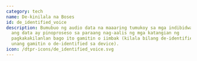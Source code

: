 ```yaml
---
category: tech
name: De-kinilala na Boses
id: de_identified_voice
description: Bumubuo ng audio data na maaaring tumukoy sa mga indibidwal, ngunit
  ang data ay pinoproseso sa paraang nag-aalis ng mga katangian ng
  pagkakakilanlan bago ito gamitin o iimbak (kilala bilang de-identified bago
  unang gamitin o de-identified sa device).
icon: /dtpr-icons/de_identified_voice.svg
---
```

